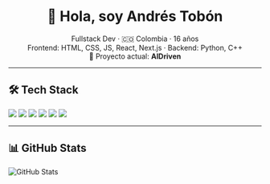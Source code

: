 <h1 align="center">👋 Hola, soy Andrés Tobón</h1>

<p align="center">
  Fullstack Dev · 🇨🇴 Colombia · 16 años <br/>
  Frontend: HTML, CSS, JS, React, Next.js · Backend: Python, C++ <br/>
  🚀 Proyecto actual: <b>AIDriven</b>
</p>

---

## 🛠 Tech Stack
<p align="left">
  <img src="https://img.shields.io/badge/HTML5-E34F26?style=flat-square&logo=html5" />
  <img src="https://img.shields.io/badge/CSS3-1572B6?style=flat-square&logo=css3"/>
  <img src="https://img.shields.io/badge/React-61DAFB?style=flat-square&logo=react"/>
  <img src="https://img.shields.io/badge/Next.js-000000?style=flat-square&logo=next.js"/>
  <img src="https://img.shields.io/badge/Python-3776AB?style=flat-square&logo=python"/>
  <img src="https://img.shields.io/badge/Docker-2496ED?style=flat-square&logo=docker"/>
</p>

---

## 📊 GitHub Stats
![GitHub Stats](https://github-readme-stats.vercel.app/api?username=AndresTobon&show_icons=true&theme=dark)
